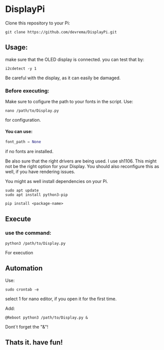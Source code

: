 # DisplayPi

Clone this repository to your Pi:
``` 
git clone https://github.com/devrema/DisplayPi.git
``` 


## Usage:

make sure that the OLED display is connected.
you can test that by:
```
i2cdetect -y 1
```

Be careful with the display, as it can easily be damaged.


### Before executing:

Make sure to cofigure the path to your fonts in the script.
Use:
```
nano /path/to/Display.py
``` 
for configuration. 

#### You can use:
```python
font_path = None
```
if no fonts are installed.

Be also sure that the right drivers are being used. I use sh1106. This might not be the right option for your Display.
You should also reconfigure this as well, if you have rendering issues.

You might as well install dependencies on your Pi.
``` 
sudo apt update
sudo apt install python3-pip
``` 
``` 
pip install <package-name>
``` 
## Execute 
### use the command:
```
python3 /path/to/Display.py
```
For execution

## Automation

Use:
```
sudo crontab -e
```

select 1 for nano editor, if you open it for the first time.

Add:

```
@Reboot python3 /path/to/Display.py &
```

Dont`t forget the "&"!


## Thats it. have fun!




